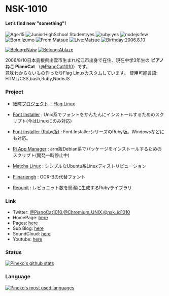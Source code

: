 # NSK-1010

#### Let’s find new "something"!

![Age:15](https://img.shields.io/badge/Age-15-green?style=for-the-badge)
![JuniorHighSchool Student:yes](https://img.shields.io/badge/JuniorHighSchool_Student-yes-blue?style=for-the-badge)
![ruby:yes](https://img.shields.io/badge/ruby-yes-red?style=for-the-badge)
![nodejs:few](https://img.shields.io/badge/nodejs-few-green?style=for-the-badge)
![Born:Izumo](https://img.shields.io/badge/born-izumo-blue?style=for-the-badge)
![From:Matsue](https://img.shields.io/badge/from-matsue-green?style=for-the-badge)
![Live:Matsue](https://img.shields.io/badge/live-matsue-green?style=for-the-badge)
![Birthday:2006.8.10](https://img.shields.io/badge/birthday-2006.8.10-blue?style=for-the-badge)

[![Belong:Naiw](https://img.shields.io/badge/Belongs-Naiw-00b4ff?style=for-the-badge)](https://naiw.jp)
[![Belong:Ablaze](https://img.shields.io/badge/Belongs-Ablaze-ff6600?style=for-the-badge)](https://ablaze.tokyo)

2006/8/10日本島根県出雲市生まれ松江市出身で在住、現在中学3年生の **ピアノねこ PianoCat** （[@PianoCat1010](https://twitter.com/nsk_id1010)）です。  
意味わからないもの作ったりFlag Linuxカスタムしています。
使用可能言語: HTML/CSS,bash,Ruby,NodeJS

### Project
  - [紙町プロジェクト](https://nsk-1010.github.io/paper-town)
    …[Flag Linux](https://github.com/users/NSK-1010/projects/1)
  - [Font Installer](https://github.com/users/NSK-1010/projects/2) : Unix系でフォントをかんたんにインストールするためのスクリプト(今はLinuxにのみ対応)
  - [Font Installer (Ruby版)](https://github.com/users/NSK-1010/projects/3) : Font InstallerシリーズのRuby版。Windowsなどにも対応。
  - [Pi App Manager](https://github.com/NSK-1010/pi-app-manager) : arm版Debian系でパッケージをインストールするためのスクリプト(開発一時停止中)
  - [Matcha Linux](https://nsk-1010.github.io/matcha) : シンプルなUbuntu系Linuxディストリビューション
  
  - [Flinariengh](https://github.com/NSK-1010/Flinariengh) : OCR-Bの代替フォント
  
  - [Repunit](https://github.com/NSK-1010/ruby-repunit) : レピュニット数を簡潔に生成するRubyライブラリ

### Link
  - Twitter: [@PianoCat1010](https://twitter.com/PianoCat1010),[@Chromium_UNIX](https://twitter.com/Chromium_UNIX),[@nsk_id1010](https://twitter.com/nsk_id1010)
  - HomePage: [here](https://pianocat1010.shop)
  - Pages: [here](http://nsk-1010.github.io)
  - Sub Blog: [here](https://nsk-1010.hatenablog.com)
  - SoundCloud: [here](https://soundcloud.com/pianocat-295049993)
  - Youtube: [here](https://www.youtube.com/channel/UCScJbEsV4CTYo7llrukgRdQ)

### Status
[![Pineko's github stats](https://github-readme-stats.vercel.app/api?username=NSK-1010&count_private=true&show_icons=true&theme=tokyonight)](https://github.com/NSK-1010)

### Language
[![Pineko's most used languages](https://github-readme-stats.vercel.app/api/top-langs/?username=NSK-1010&show_icons=true&theme=tokyonight)](https://github.com/NSK-1010)
